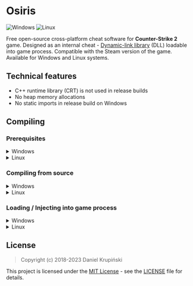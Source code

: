 # Osiris

![Windows](https://github.com/danielkrupinski/Osiris/workflows/Windows/badge.svg?branch=master&event=push)
![Linux](https://github.com/danielkrupinski/Osiris/workflows/Linux/badge.svg?branch=master&event=push)

Free open-source cross-platform cheat software for **Counter-Strike 2** game. Designed as an internal cheat - [Dynamic-link library](https://en.wikipedia.org/wiki/Dynamic-link_library) (DLL) loadable into game process. Compatible with the Steam version of the game. Available for Windows and Linux systems.

## Technical features

* C++ runtime library (CRT) is not used in release builds
* No heap memory allocations
* No static imports in release build on Windows

## Compiling

### Prerequisites

<details>

<summary>Windows</summary>

* Microsoft Visual Studio 2022 with Windows SDK

</details>

<details>

<summary>Linux</summary>

* CMake 3.16 or newer
* **gcc 11 or newer** or **clang 13 or newer**

</details>

### Compiling from source

<details>

<summary>Windows</summary>

Open **Osiris.sln** in Visual Studio 2022, set build configuration to `Release | x64`. Press **Build solution** and you should receive `Osiris.dll` binary file.

</details>

<details>

<summary>Linux</summary>

Configure with CMake:

    cmake -DCMAKE_BUILD_TYPE=Release -B build

Build:

    cmake --build build -j $(nproc --all)

After following these steps you should receive `libOsiris.so` file in `build` directory.

</details>

### Loading / Injecting into game process

<details>

<summary>Windows</summary>

You need a **DLL injector** to inject (load) `Osiris.dll` into game process.
Counter-Strike 2 blocks LoadLibrary injection method, so you have to use a manual mapping (aka reflective DLL injection) injector.

</details>

<details>

<summary>Linux</summary>

You can simply run the following script in the directory containing `libOsiris.so`:

    sudo gdb -batch-silent -p $(pidof cs2) -ex "call (void*)dlopen(\"$PWD/libOsiris.so\", 2)"

However, this injection method might be detected by VAC.

</details>

## License

> Copyright (c) 2018-2023 Daniel Krupiński

This project is licensed under the [MIT License](https://opensource.org/licenses/mit-license.php) - see the [LICENSE](https://github.com/danielkrupinski/Osiris/blob/master/LICENSE) file for details.
